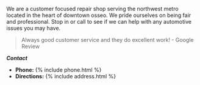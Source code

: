 We are a customer focused repair shop serving the northwest metro located in the heart of downtown osseo. We pride ourselves on being fair and professional. Stop in or call to see if we can help with any automotive issues you may have.

> Always good customer service and they do excellent work! - Google Review


***Contact***

* **Phone:** {% include phone.html %}
* **Directions:** {% include address.html %}
